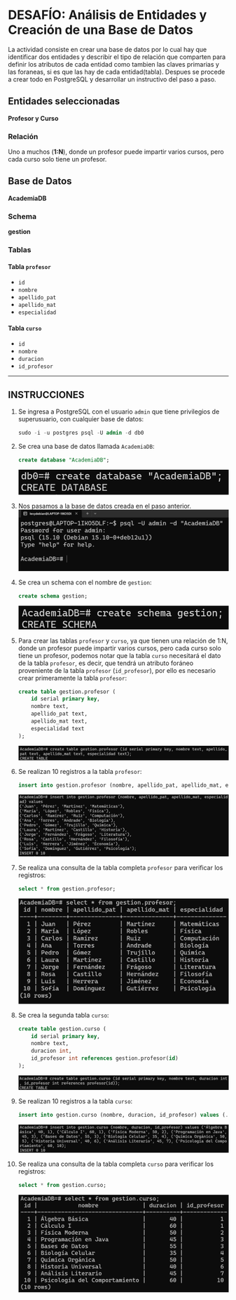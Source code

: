 # DESAFÍO: Análisis de Entidades y Creación de una Base de Datos

La actividad consiste en crear una base de datos por lo cual hay que identificar dos entidades y describir el tipo de relación que comparten para definir los atributos de cada entidad como tambien las claves primarias y las foraneas, si es que las hay de cada entidad(tabla). Despues se procede a crear todo en PostgreSQL y desarrollar un instructivo del paso a paso.

## Entidades seleccionadas
**Profesor y Curso**

### Relación
Uno a muchos (**1:N**), donde un profesor puede impartir varios cursos, pero cada curso solo tiene un profesor.

## Base de Datos
**AcademiaDB**

### Schema
**gestion**

### Tablas
#### Tabla `profesor`
- `id`
- `nombre`
- `apellido_pat`
- `apellido_mat`
- `especialidad`

#### Tabla `curso`
- `id`
- `nombre`
- `duracion`
- `id_profesor`

---

## INSTRUCCIONES

1. Se ingresa a PostgreSQL con el usuario `admin` que tiene privilegios de superusuario, con cualquier base de datos:
   ```sql
   sudo -i -u postgres psql -U admin -d db0
   ```

2. Se crea una base de datos llamada `AcademiaDB`:
   ```sql
   create database "AcademiaDB";
   ```
   ![alt text](<01 Crear base de datos-1.png>)

3. Nos pasamos a la base de datos creada en el paso anterior.
   ![alt text](<02 Ingresar a base de datos creada-1.png>)

4. Se crea un schema con el nombre de `gestion`:
   ```sql
   create schema gestion;
   ```
   ![alt text](<03 Crear esquema-1.png>)

5. Para crear las tablas `profesor` y `curso`, ya que tienen una relación de 1:N, donde un profesor puede impartir varios cursos, pero cada curso solo tiene un profesor, podemos notar que la tabla `curso` necesitará el dato de la tabla `profesor`, es decir, que tendrá un atributo foráneo proveniente de la tabla `profesor` (`id_profesor`), por ello es necesario crear primeramente la tabla `profesor`:
   ```sql
   create table gestion.profesor (
       id serial primary key, 
       nombre text, 
       apellido_pat text, 
       apellido_mat text, 
       especialidad text
   );
   ```
   ![alt text](<04 Crear tabla profesor-1.png>)

6. Se realizan 10 registros a la tabla `profesor`:
   ```sql
   insert into gestion.profesor (nombre, apellido_pat, apellido_mat, especialidad) values (...), ...;
   ```
   ![alt text](<05 Insertar valores a tabla profesor-1.png>)

7. Se realiza una consulta de la tabla completa `profesor` para verificar los registros:
   ```sql
   select * from gestion.profesor;
   ```
   ![alt text](<06 Consulta tabla profesor-1.png>)

8. Se crea la segunda tabla `curso`:
   ```sql
   create table gestion.curso (
       id serial primary key, 
       nombre text, 
       duracion int, 
       id_profesor int references gestion.profesor(id)
   );
   ```
   ![alt text](<07 Crear tabla curso-1.png>)

9. Se realizan 10 registros a la tabla `curso`:
   ```sql
   insert into gestion.curso (nombre, duracion, id_profesor) values (...), ...;
   ```
   ![alt text](<08 Insertar valores tabla curso-1.png>)

10. Se realiza una consulta de la tabla completa `curso` para verificar los registros:
    ```sql
    select * from gestion.curso;
    ```
    ![alt text](<09 Consulta tabla curso-1.png>)
